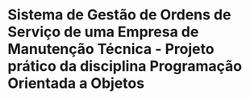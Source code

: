 # Sistema de Gestão de Ordens de Serviço de uma Empresa de Manutenção Técnica - Projeto prático da disciplina Programação Orientada a Objetos

